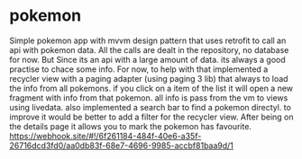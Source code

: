 # pokemon

Simple pokemon app with mvvm design pattern that uses retrofit to call an api with pokemon data. All the calls are dealt in the repository, no database for now.  But Since its an api with a large amount of data. its always a good practise to chace some info. For now, to help with that  implemented a recycler view with a paging adapter (using paging 3 lib) that always to load the info from all pokemons. if you click on a item of the list it will open a new fragment with info from that pokemon.  all info is pass from the vm to views using livedata. also implemented a search bar to find a pokemon directyl. to improve it would be better to add a filter for the recycler view.
After being on the details page it allows you to mark the pokemon has favourite.
 https://webhook.site/#!/6f261184-484f-40e6-a35f-26716dcd3fd0/aa0db83f-68e7-4696-9985-accbf81baa9d/1

